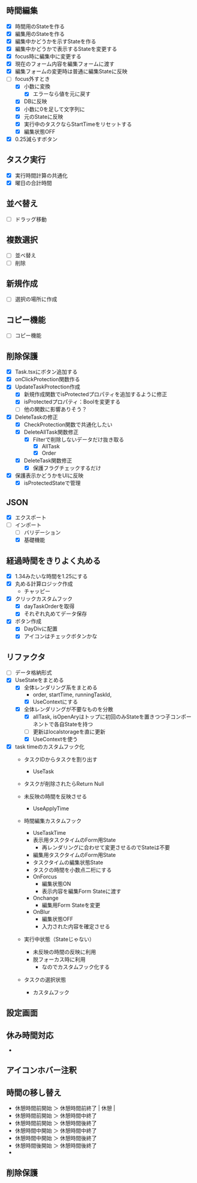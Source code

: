 ## 時間編集
- [x] 時間用のStateを作る
- [x] 編集用のStateを作る
- [x] 編集中かどうかを示すStateを作る
- [x] 編集中かどうかで表示するStateを変更する
- [x] focus時に編集中に変更する
- [x] 現在のフォーム内容を編集フォームに渡す
- [x] 編集フォームの変更時は普通に編集Stateに反映
- [ ] focus外すとき
  - [x] 小数に変換
    - [x] エラーなら値を元に戻す
  - [x] DBに反映
  - [x] 小数に0を足して文字列に
  - [x] 元のStateに反映
  - [x] 実行中のタスクならStartTimeをリセットする
  - [x] 編集状態OFF
- [x] 0.25減らすボタン

## タスク実行
- [x] 実行時間計算の共通化
- [x] 曜日の合計時間

## 並べ替え
- [ ] ドラッグ移動

## 複数選択
- [ ] 並べ替え
- [ ] 削除

## 新規作成
- [ ] 選択の場所に作成

## コピー機能
- [ ] コピー機能

## 削除保護
- [x] Task.tsxにボタン追加する
- [x] onClickProtection関数作る
- [x] UpdateTaskProtection作成
  - [x] 新規作成関数でisProtectedプロパティを追加するように修正
  - [x] isProtectedプロパティ：Boolを変更する
  - [ ] 他の関数に影響ありそう？
- [x] DeleteTaskの修正
  - [x] CheckProtection関数で共通化したい
  - [x] DeleteAllTask関数修正
    - [x] Filterで削除しないデータだけ抜き取る
      - [x] AllTask
      - [x] Order
  - [x] DeleteTask関数修正
    - [x] 保護フラグチェックするだけ
- [x] 保護表示かどうかをUIに反映
  - [x] isProtectedStateで管理

## JSON
- [x] エクスポート
- [ ] インポート
  - [ ] バリデーション
  - [x] 基礎機能

## 経過時間をきりよく丸める
- [x] 1.34みたいな時間を1.25にする
- [x] 丸める計算ロジック作成
  - チャッピー
- [x] クリックカスタムフック
  - [x] dayTaskOrderを取得
  - [x] それぞれ丸めてデータ保存
- [x] ボタン作成
  - [x] DayDivに配置
  - [x] アイコンはチェックボタンかな

## リファクタ
- [ ] データ格納形式
- [x] UseStateをまとめる
  - [x] 全体レンダリング系をまとめる
    - order, startTime, runningTaskId, 
    - [x] UseContextにする
  - [x] 全体レンダリングが不要なものを分散
    - [x] allTask, isOpenAryはトップに初回のみStateを置きつつ子コンポーネントで各自Stateを持つ
    - [ ] 更新はlocalstorageを直に更新
    - [x] UseContextを使う
- [x] task timeのカスタムフック化
  - タスクIDからタスクを割り出す
    - UseTask
  - タスクが削除されたらReturn Null
  - 未反映の時間を反映させる
    - UseApplyTime
  - 時間編集カスタムフック
    - UseTaskTime
    - 表示用タスクタイムのForm用State
      - 再レンダリングに合わせて変更させるのでStateは不要
    - 編集用タスクタイムのForm用State
    - タスクタイムの編集状態State
    - タスクの時間を小数点二桁にする
    - OnForcus
      - 編集状態ON
      - 表示内容を編集Form Stateに渡す
    - Onchange
      - 編集用Form Stateを変更
    - OnBlur
      - 編集状態OFF
      - 入力された内容を確定させる

  - 実行中状態（Stateじゃない）
    - 未反映の時間の反映に利用
    - 脱フォーカス時に利用
      - なのでカスタムフック化する

  - タスクの選択状態
    - カスタムフック


## 設定画面


## 休み時間対応
- 

## アイコンホバー注釈


## 時間の移し替え
- 休憩時間前開始 ＞ 休憩時間前終了          |   休憩   |
- 休憩時間前開始 ＞ 休憩時間中終了
- 休憩時間前開始 ＞ 休憩時間後終了
- 休憩時間中開始 ＞ 休憩時間中終了
- 休憩時間中開始 ＞ 休憩時間後終了
- 休憩時間後開始 ＞ 休憩時間後終了
- 

## 削除保護